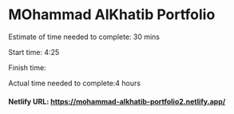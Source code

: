 # MOhammad AlKhatib Portfolio

Estimate of time needed to complete: 30 mins

Start time: 4:25

Finish time:

Actual time needed to complete:4 hours

#### Netlify URL: https://mohammad-alkhatib-portfolio2.netlify.app/